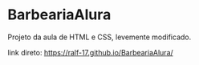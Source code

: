 # BarbeariaAlura
Projeto da aula de HTML e CSS, levemente modificado.

link direto:  https://ralf-17.github.io/BarbeariaAlura/
